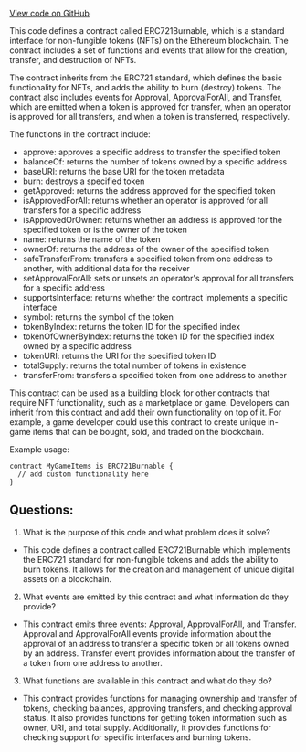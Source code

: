 [View code on GitHub](zoo-labs/zoo/blob/master/contracts/artifacts/src/ERC721Burnable.sol/ERC721Burnable.json)

This code defines a contract called ERC721Burnable, which is a standard interface for non-fungible tokens (NFTs) on the Ethereum blockchain. The contract includes a set of functions and events that allow for the creation, transfer, and destruction of NFTs. 

The contract inherits from the ERC721 standard, which defines the basic functionality for NFTs, and adds the ability to burn (destroy) tokens. The contract also includes events for Approval, ApprovalForAll, and Transfer, which are emitted when a token is approved for transfer, when an operator is approved for all transfers, and when a token is transferred, respectively. 

The functions in the contract include:
- approve: approves a specific address to transfer the specified token
- balanceOf: returns the number of tokens owned by a specific address
- baseURI: returns the base URI for the token metadata
- burn: destroys a specified token
- getApproved: returns the address approved for the specified token
- isApprovedForAll: returns whether an operator is approved for all transfers for a specific address
- isApprovedOrOwner: returns whether an address is approved for the specified token or is the owner of the token
- name: returns the name of the token
- ownerOf: returns the address of the owner of the specified token
- safeTransferFrom: transfers a specified token from one address to another, with additional data for the receiver
- setApprovalForAll: sets or unsets an operator's approval for all transfers for a specific address
- supportsInterface: returns whether the contract implements a specific interface
- symbol: returns the symbol of the token
- tokenByIndex: returns the token ID for the specified index
- tokenOfOwnerByIndex: returns the token ID for the specified index owned by a specific address
- tokenURI: returns the URI for the specified token ID
- totalSupply: returns the total number of tokens in existence
- transferFrom: transfers a specified token from one address to another

This contract can be used as a building block for other contracts that require NFT functionality, such as a marketplace or game. Developers can inherit from this contract and add their own functionality on top of it. For example, a game developer could use this contract to create unique in-game items that can be bought, sold, and traded on the blockchain. 

Example usage:
```
contract MyGameItems is ERC721Burnable {
  // add custom functionality here
}
```
## Questions: 
 1. What is the purpose of this code and what problem does it solve?
- This code defines a contract called ERC721Burnable which implements the ERC721 standard for non-fungible tokens and adds the ability to burn tokens. It allows for the creation and management of unique digital assets on a blockchain.

2. What events are emitted by this contract and what information do they provide?
- This contract emits three events: Approval, ApprovalForAll, and Transfer. Approval and ApprovalForAll events provide information about the approval of an address to transfer a specific token or all tokens owned by an address. Transfer event provides information about the transfer of a token from one address to another.

3. What functions are available in this contract and what do they do?
- This contract provides functions for managing ownership and transfer of tokens, checking balances, approving transfers, and checking approval status. It also provides functions for getting token information such as owner, URI, and total supply. Additionally, it provides functions for checking support for specific interfaces and burning tokens.